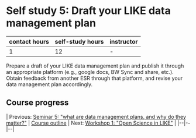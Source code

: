 # Self study 5: Draft your LIKE data management plan

| contact hours | self-study hours | instructor |
|---|---|---|
| 1 | 12 | - |

Prepare a draft of your LIKE data management plan and publish it through an appropriate platform (e.g., google docs, BW Sync and share, etc.). Obtain feedback from another ESR through that platform, and revise your data management plan accordingly.

## Course progress
| Previous: [Seminar 5: "what are data management plans, and why do they matter?"](seminar5.md) | [Course outline](OpenScienceTrainingCourse#course-outline) |
 Next: [Workshop 1: "Open Science in LIKE"](workshop1.md) |
|--|--|--|
